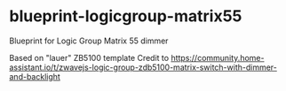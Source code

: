 # blueprint-logicgroup-matrix55
Blueprint for Logic Group Matrix 55 dimmer

Based on "lauer" ZB5100 template
Credit to https://community.home-assistant.io/t/zwavejs-logic-group-zdb5100-matrix-switch-with-dimmer-and-backlight
